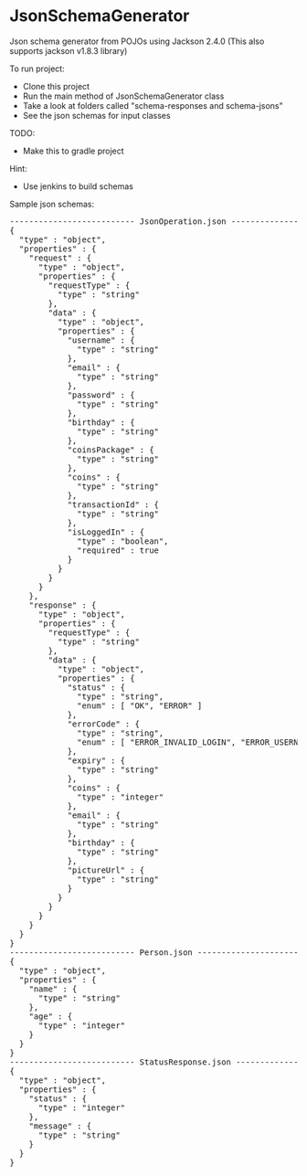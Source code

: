 JsonSchemaGenerator
===============

Json schema generator from POJOs using Jackson 2.4.0 (This also supports jackson v1.8.3 library)

To run project:

* Clone this project
* Run the main method of JsonSchemaGenerator class
* Take a look at folders called "schema-responses and schema-jsons"
* See the json schemas for input classes

TODO:
* Make this to gradle project

Hint:
* Use jenkins to build schemas

Sample json schemas:

<pre>
-------------------------- JsonOperation.json --------------------------
{
  "type" : "object",
  "properties" : {
    "request" : {
      "type" : "object",
      "properties" : {
        "requestType" : {
          "type" : "string"
        },
        "data" : {
          "type" : "object",
          "properties" : {
            "username" : {
              "type" : "string"
            },
            "email" : {
              "type" : "string"
            },
            "password" : {
              "type" : "string"
            },
            "birthday" : {
              "type" : "string"
            },
            "coinsPackage" : {
              "type" : "string"
            },
            "coins" : {
              "type" : "string"
            },
            "transactionId" : {
              "type" : "string"
            },
            "isLoggedIn" : {
              "type" : "boolean",
              "required" : true
            }
          }
        }
      }
    },
    "response" : {
      "type" : "object",
      "properties" : {
        "requestType" : {
          "type" : "string"
        },
        "data" : {
          "type" : "object",
          "properties" : {
            "status" : {
              "type" : "string",
              "enum" : [ "OK", "ERROR" ]
            },
            "errorCode" : {
              "type" : "string",
              "enum" : [ "ERROR_INVALID_LOGIN", "ERROR_USERNAME_ALREADY_TAKEN", "ERROR_EMAIL_ALREADY_TAKEN" ]
            },
            "expiry" : {
              "type" : "string"
            },
            "coins" : {
              "type" : "integer"
            },
            "email" : {
              "type" : "string"
            },
            "birthday" : {
              "type" : "string"
            },
            "pictureUrl" : {
              "type" : "string"
            }
          }
        }
      }
    }
  }
}
-------------------------- Person.json --------------------------
{
  "type" : "object",
  "properties" : {
    "name" : {
      "type" : "string"
    },
    "age" : {
      "type" : "integer"
    }
  }
}
-------------------------- StatusResponse.json --------------------------
{
  "type" : "object",
  "properties" : {
    "status" : {
      "type" : "integer"
    },
    "message" : {
      "type" : "string"
    }
  }
}
</pre>
